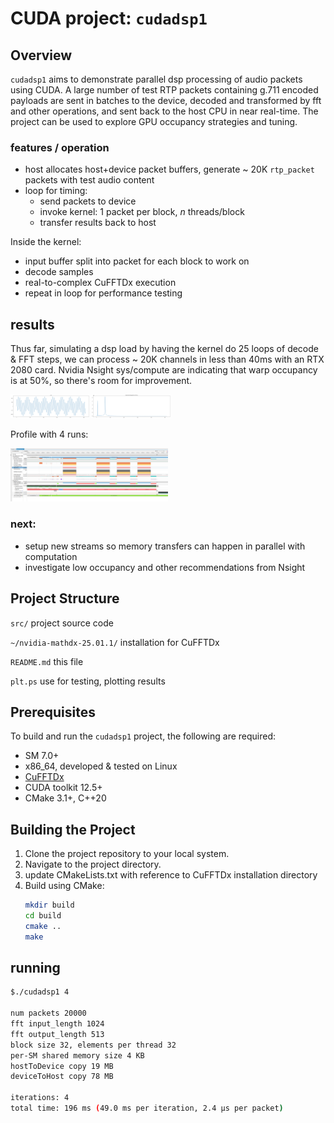 # CUDA project: `cudadsp1`

## Overview

`cudadsp1` aims to demonstrate parallel dsp processing of audio packets using CUDA.
A large number of test RTP packets containing g.711 encoded payloads are sent in batches to the device, decoded 
and transformed by fft and other operations, and sent back to the host CPU in near real-time.
The project can be used to explore GPU occupancy strategies and tuning. 

### features / operation

- host allocates host+device packet buffers, generate ~ 20K `rtp_packet` packets with test audio content
- loop for timing:
  - send packets to device
  - invoke kernel: 1 packet per block, _n_ threads/block
  - transfer results back to host

Inside the kernel:
- input buffer split into packet for each block to work on
- decode samples
- real-to-complex CuFFTDx execution
- repeat in loop for performance testing

## results

Thus far, simulating a dsp load by having the kernel do 25 loops of decode & FFT steps, we can process ~ 20K channels
in less than 40ms with an RTX 2080 card.  Nvidia Nsight sys/compute are indicating that warp occupancy is at 50%, so
there's room for improvement.

<img height="50%" width="25%" src="doc/testsignal1.png"/>
<img height="50%" width="25%" src="doc/spectrum1.png"/>

Profile with 4 runs:

<img height="50%" width="50%" src="doc/nsys-fftbatches.png"/>

### next:
- setup new streams so memory transfers can happen in parallel with computation
- investigate low occupancy and other recommendations from Nsight


## Project Structure

`src/` project source code

`~/nvidia-mathdx-25.01.1/` installation for CuFFTDx

`README.md` this file

`plt.ps` use for testing, plotting results

## Prerequisites

To build and run the `cudadsp1` project, the following are required:

- SM 7.0+
- x86_64, developed & tested on Linux
- [CuFFTDx](https://docs.nvidia.com/cuda/cufftdx/index.html)
- CUDA toolkit 12.5+ 
- CMake 3.1+, C++20

## Building the Project

1. Clone the project repository to your local system.
2. Navigate to the project directory.
3. update CMakeLists.txt with reference to CuFFTDx installation directory
4. Build using CMake:
   ```bash
   mkdir build
   cd build
   cmake ..
   make
   ```
## running
```bash
$./cudadsp1 4

num packets 20000
fft input_length 1024
fft output_length 513
block size 32, elements per thread 32
per-SM shared memory size 4 KB
hostToDevice copy 19 MB
deviceToHost copy 78 MB

iterations: 4
total time: 196 ms (49.0 ms per iteration, 2.4 μs per packet)
```
